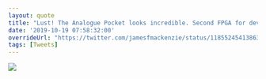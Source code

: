 ```yaml
---
layout: quote
title: "Lust! The Analogue Pocket looks incredible. Second FPGA for developers to port their cores = inspired. #retrogaming"
date: '2019-10-19 07:58:32:00'
overrideUrl: "https://twitter.com/jamesfmackenzie/status/1185524541386305536?s=21"
tags: [Tweets]
---
```


![](https://pbs.twimg.com/media/EHAi6b0XkAU0HYh?format=jpg&name=900x900)